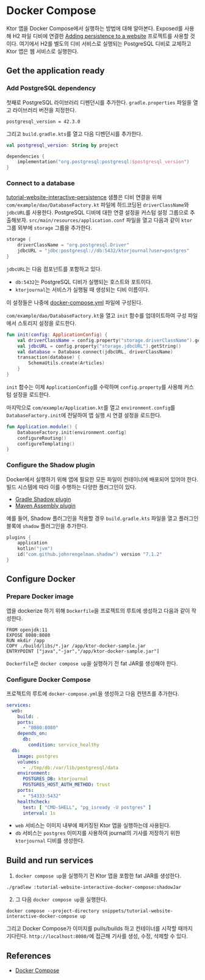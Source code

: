 # Docker Compose

Ktor 앱을 Docker Compose에서 실행하는 방법에 대해 알아본다. Exposed를 사용해 H2 파일 디비에
연결한 [Adding persistence to a website](https://ktor.io/docs/interactive-website-add-persistence.html) 프로젝트를 사용할 것이다. 여기에서
H2를 별도의 디비 서비스로 실행되는 PostgreSQL 디비로 교체하고 Ktor 앱은 웹 서비스로 실행한다.

## Get the application ready

### Add PostgreSQL dependency

첫째로 PostgreSQL 라이브러리 디펜던시를 추가한다. `gradle.properties` 파일을 열고 라이브러리 버전을 지정한다.

```
postgresql_version = 42.3.0
```

그리고 `build.gradle.kts`를 열고 다음 디펜던시를 추가한다.

```kotlin
val postgresql_version: String by project

dependencies {
    implementation("org.postgresql:postgresql:$postgresql_version")
}
```

### Connect to a database

[tutorial-website-interactive-persistence](https://github.com/ktorio/ktor-documentation/tree/main/codeSnippets/snippets/tutorial-website-interactive-persistence)
샘플은 디비 연결을 위해 `com/example/dao/DatabaseFactory.kt` 파일에 하드코딩된 `driverClassName`와 `jdbcURL`를 사용한다. PostgreSQL 디비에 대한 연결
설정을 커스텀 설정 그룹으로 추출해보자. `src/main/resources/application.conf` 파일을 열고 다음과 같이 `ktor` 그룹 외부에 `storage` 그룹을 추가한다.

```kotlin
storage {
    driverClassName = "org.postgresql.Driver"
    jdbcURL = "jdbc:postgresql://db:5432/ktorjournal?user=postgres"
}
```

`jdbcURL`는 다음 컴포넌트를 포함하고 있다.

* `db:5432`는 PostgreSQL 디비가 실행되는 호스트와 포트이다.
* `ktorjournal`는 서비스가 실행될 때 생성되는 디비 이름이다.

이 설정들은 나중에 [docker-compose.yml](https://ktor.io/docs/docker-compose.html#configure-docker) 파일에 구성된다.

`com/example/dao/DatabaseFactory.kt`을 열고 `init` 함수를 업데이트하여 구성 파일에서 스토리지 설정을 로드한다.

```kotlin
fun init(config: ApplicationConfig) {
    val driverClassName = config.property("storage.driverClassName").getString()
    val jdbcURL = config.property("storage.jdbcURL").getString()
    val database = Database.connect(jdbcURL, driverClassName)
    transaction(database) {
        SchemaUtils.create(Articles)
    }
}
```

`init` 함수는 이제 `ApplicationConfig`를 수락하며 `config.property`를 사용해 커스텀 설정을 로드한다.

마지막으로 `com/example/Application.kt`를 열고 `environment.config`를 `DatabaseFactory.init`에 전달하여 앱 실행 시 연결 설정을 로드한다.

```kotlin
fun Application.module() {
    DatabaseFactory.init(environment.config)
    configureRouting()
    configureTemplating()
}
```

### Configure the Shadow plugin

Docker에서 실행하기 위해 앱에 필요한 모든 파일이 컨테이너에 배포되어 있어야 한다. 빌드 시스템에 따라 이를 수행하는 다양한 플러그인이 있다.

* [Gradle Shadow plugin](https://ktor.io/docs/fatjar.html)
* [Maven Assembly plugin](https://ktor.io/docs/maven-assembly-plugin.html)

예를 들어, Shadow 플러그인을 적용할 경우 `build.gradle.kts` 파일을 열고 플러그인 블록에 `shadow` 플러그인을 추가한다.

```kotlin
plugins {
    application
    kotlin("jvm")
    id("com.github.johnrengelman.shadow") version "7.1.2"
}
```

## Configure Docker

### Prepare Docker image

앱을 dockerize 하기 위해 `Dockerfile`을 프로젝트의 루트에 생성하고 다음과 같이 작성한다.

```
FROM openjdk:11
EXPOSE 8080:8080
RUN mkdir /app
COPY ./build/libs/*.jar /app/ktor-docker-sample.jar
ENTRYPOINT ["java","-jar","/app/ktor-docker-sample.jar"]
```

`Dockerfile`은 `docker compose up`을 실행하기 전 fat JAR를 생성해야 한다.

### Configure Docker Compose

프로젝트의 루트에 `docker-compose.yml`을 생성하고 다음 컨텐츠를 추가한다.

```yml
services:
  web:
    build: .
    ports:
      - "8080:8080"
    depends_on:
      db:
        condition: service_healthy
  db:
    image: postgres
    volumes:
      - ./tmp/db:/var/lib/postgresql/data
    environment:
      POSTGRES_DB: ktorjournal
      POSTGRES_HOST_AUTH_METHOD: trust
    ports:
      - "54333:5432"
    healthcheck:
      test: [ "CMD-SHELL", "pg_isready -U postgres" ]
      interval: 1s
```

* `web` 서비스는 이미지 내부에 패키징된 Ktor 앱을 실행하는데 사용된다.
* `db` 서비스는 `postgres` 이미지를 사용하여 journal의 기사를 저장하기 위한 `ktorjournal` 디비를 생성한다.

## Build and run services

1. `docker compose up`을 실행하기 전 Ktor 앱을 포함한 fat JAR를 생성한다.

```shell
./gradlew :tutorial-website-interactive-docker-compose:shadowJar
```

2. 그 다음 `docker compose up`을 실행한다.

```shell
docker compose --project-directory snippets/tutorial-website-interactive-docker-compose up
```

그리고 Docker Compose가 이미지를 pulls/builds 하고 컨테이너를 시작할 때까지 기다린다. `http://localhost:8080/`에 접근해 기사를 생성, 수정, 삭제할 수 있다.

## References

* [Docker Compose](https://ktor.io/docs/docker-compose.html)